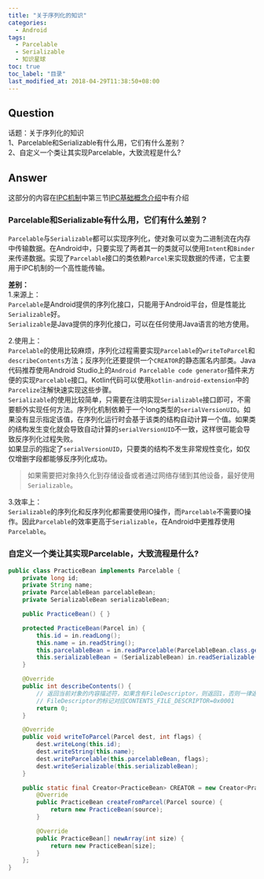```yaml
---
title: "关于序列化的知识"
categories:
  - Android
tags:
  - Parcelable
  - Serializable
  - 知识星球
toc: true
toc_label: "目录"
last_modified_at: 2018-04-29T11:38:50+08:00
---
```


## Question
话题：关于序列化的知识  
1、Parcelable和Serializable有什么用，它们有什么差别？  
2、自定义一个类让其实现Parcelable，大致流程是什么?  

## Answer

 这部分的内容在[IPC机制](/android/IPC机制/)中第三节[IPC基础概念介绍](/android/IPC机制/#3-ipc基础概念介绍)中有介绍

### Parcelable和Serializable有什么用，它们有什么差别？  
`Parcelable`与`Serializable`都可以实现序列化，使对象可以变为二进制流在内存中传输数据。在Android中，只要实现了两者其一的类就可以使用`Intent`和`Binder`来传递数据。实现了`Parcelable`接口的类依赖`Parcel`来实现数据的传递，它主要用于IPC机制的一个高性能传输。

**差别：**  
1.来源上：  
`Parcelable`是Android提供的序列化接口，只能用于Android平台，但是性能比`Serializable`好。  
`Serializable`是Java提供的序列化接口，可以在任何使用Java语言的地方使用。

2.使用上：  
`Parcelable`的使用比较麻烦，序列化过程需要实现`Parcelable`的`writeToParcel`和`describeContents`方法；反序列化还要提供一个`CREATOR`的静态匿名内部类。Java代码推荐使用Android Studio上的`Android Parcelable code generator`插件来方便的实现`Parcelable`接口。Kotlin代码可以使用`kotlin-android-extension`中的`Parcelize`注解快速实现这些步骤。  
`Serializable`的使用比较简单，只需要在注明实现`Serializable`接口即可，不需要额外实现任何方法。序列化机制依赖于一个long类型的`serialVersionUID`。如果没有显示指定该值，在序列化运行时会基于该类的结构自动计算一个值。如果类的结构发生变化就会导致自动计算的`serialVersionUID`不一致，这样很可能会导致反序列化过程失败。  
如果显示的指定了`serialVersionUID`，只要类的结构不发生非常规性变化，如仅仅增删字段都能够反序列化成功。  
> 如果需要把对象持久化到存储设备或者通过网络存储到其他设备，最好使用`Serializable`。

3.效率上：  
`Serializable`的序列化和反序列化都需要使用IO操作，而`Parcelable`不需要IO操作。因此`Parcelable`的效率更高于`Serializable`，在Android中更推荐使用`Parcelable`。

### 自定义一个类让其实现Parcelable，大致流程是什么?  

```java
public class PracticeBean implements Parcelable {
    private long id;
    private String name;
    private ParcelableBean parcelableBean;
    private SerializableBean serializableBean;

    public PracticeBean() { }

    protected PracticeBean(Parcel in) {
        this.id = in.readLong();
        this.name = in.readString();
        this.parcelableBean = in.readParcelable(ParcelableBean.class.getClassLoader());
        this.serializableBean = (SerializableBean) in.readSerializable();
    }

    @Override
    public int describeContents() {
        // 返回当前对象的内容描述符，如果含有FileDescriptor，则返回1，否则一律返回0
        // FileDescriptor的标记对应CONTENTS_FILE_DESCRIPTOR=0x0001
        return 0;
    }

    @Override
    public void writeToParcel(Parcel dest, int flags) {
        dest.writeLong(this.id);
        dest.writeString(this.name);
        dest.writeParcelable(this.parcelableBean, flags);
        dest.writeSerializable(this.serializableBean);
    }

    public static final Creator<PracticeBean> CREATOR = new Creator<PracticeBean>() {
        @Override
        public PracticeBean createFromParcel(Parcel source) {
            return new PracticeBean(source);
        }

        @Override
        public PracticeBean[] newArray(int size) {
            return new PracticeBean[size];
        }
    };
}
```

